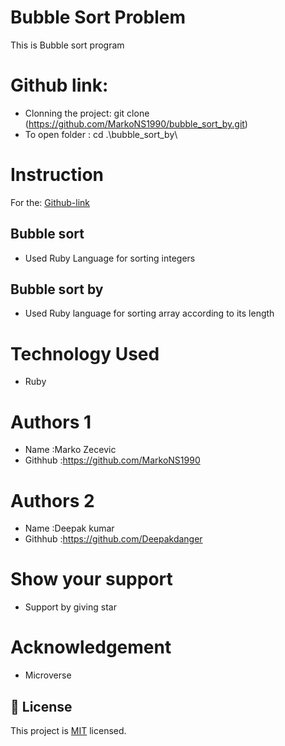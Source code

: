 # Bubble Sort Problem
This is Bubble sort program

# Github link:

- Clonning the project: git clone (https://github.com/MarkoNS1990/bubble_sort_by.git)
- To open folder : cd .\bubble_sort_by\

# Instruction

For the: [Github-link](https://github.com/MarkoNS1990/bubble_sort_by/tree/bubble1)

## Bubble sort

- Used Ruby Language for sorting integers

## Bubble sort by

- Used Ruby language for sorting array according to its length

# Technology Used

- Ruby

# Authors 1
- Name :Marko Zecevic
- Githhub :https://github.com/MarkoNS1990

# Authors 2
- Name :Deepak kumar
- Githhub :https://github.com/Deepakdanger


# Show your support
- Support by giving star

# Acknowledgement
- Microverse

## 📝 License

This project is [MIT](https://github.com/git/git-scm.com/blob/master/MIT-LICENSE.txt) licensed.

